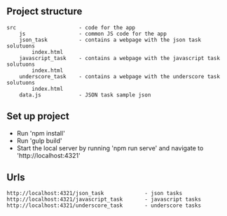 Project structure
-------------

```
src                    - code for the app
    js                 - common JS code for the app
    json_task          - contains a webpage with the json task solutuons
        index.html
    javascript_task    - contains a webpage with the javascript task solutuons
        index.html
    underscore_task    - contains a webpage with the underscore task solutuons
        index.html
    data.js            - JSON task sample json
```

Set up project
-------------

* Run 'npm install'
* Run 'gulp build'
* Start the local server by running 'npm run serve' and navigate to 'http://localhost:4321'

Urls
-------------

```
http://localhost:4321/json_task             - json tasks
http://localhost:4321/javascript_task       - javascript tasks
http://localhost:4321/underscore_task       - underscore tasks

```
